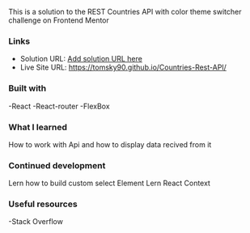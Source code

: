 This is a solution to the REST Countries API with color theme switcher challenge on Frontend Mentor

### Links

- Solution URL: [Add solution URL here](https://your-solution-url.com)
- Live Site URL: https://tomsky90.github.io/Countries-Rest-API/

### Built with

-React
-React-router
-FlexBox

### What I learned

How to work with Api and how to display data recived from it

### Continued development

Lern how to build custom select Element
Lern React Context

### Useful resources

-Stack Overflow
